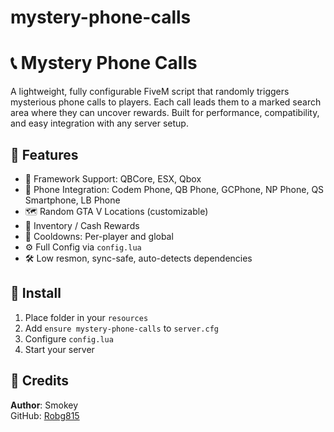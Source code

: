 # mystery-phone-calls
# 📞 Mystery Phone Calls

A lightweight, fully configurable FiveM script that randomly triggers mysterious phone calls to players. Each call leads them to a marked search area where they can uncover rewards. Built for performance, compatibility, and easy integration with any server setup.

## 🔧 Features

- 🧠 Framework Support: QBCore, ESX, Qbox
- 📱 Phone Integration: Codem Phone, QB Phone, GCPhone, NP Phone, QS Smartphone, LB Phone
- 🗺️ Random GTA V Locations (customizable)
- 💼 Inventory / Cash Rewards
- 🔁 Cooldowns: Per-player and global
- ⚙️ Full Config via `config.lua`
- 🛠️ Low resmon, sync-safe, auto-detects dependencies

## 📂 Install

1. Place folder in your `resources`
2. Add `ensure mystery-phone-calls` to `server.cfg`
3. Configure `config.lua`
4. Start your server

## 🙌 Credits

**Author**: Smokey  
GitHub: [Robg815](https://github.com/Robg815)
